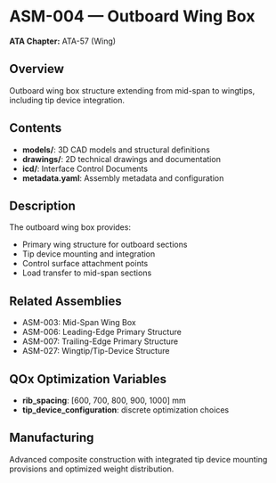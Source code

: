 # ASM-004 — Outboard Wing Box

**ATA Chapter:** ATA-57 (Wing)

## Overview

Outboard wing box structure extending from mid-span to wingtips, including tip device integration.

## Contents

- **models/**: 3D CAD models and structural definitions
- **drawings/**: 2D technical drawings and documentation  
- **icd/**: Interface Control Documents
- **metadata.yaml**: Assembly metadata and configuration

## Description

The outboard wing box provides:

- Primary wing structure for outboard sections
- Tip device mounting and integration
- Control surface attachment points
- Load transfer to mid-span sections

## Related Assemblies

- ASM-003: Mid-Span Wing Box
- ASM-006: Leading-Edge Primary Structure
- ASM-007: Trailing-Edge Primary Structure
- ASM-027: Wingtip/Tip-Device Structure

## QOx Optimization Variables

- **rib_spacing**: [600, 700, 800, 900, 1000] mm
- **tip_device_configuration**: discrete optimization choices

## Manufacturing

Advanced composite construction with integrated tip device mounting provisions and optimized weight distribution.